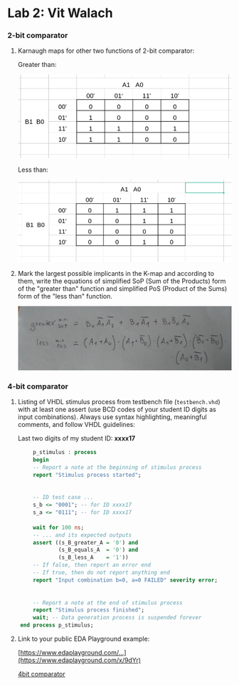 # Lab 2: Vit Walach

### 2-bit comparator

1. Karnaugh maps for other two functions of 2-bit comparator:

   Greater than:

   ![image](https://github.com/vitulos7/digital-electronics-1/blob/main/02-logic/Is%20greater%20than.png)

   Less than:

   ![image](https://github.com/vitulos7/digital-electronics-1/blob/main/02-logic/Is%20%20less%20than.png)

2. Mark the largest possible implicants in the K-map and according to them, write the equations of simplified SoP (Sum of the Products) form of the "greater than" function and simplified PoS (Product of the Sums) form of the "less than" function.

   ![Logic functions](https://github.com/vitulos7/digital-electronics-1/blob/main/02-logic/Equations.jpg)

### 4-bit comparator

1. Listing of VHDL stimulus process from testbench file (`testbench.vhd`) with at least one assert (use BCD codes of your student ID digits as input combinations). Always use syntax highlighting, meaningful comments, and follow VHDL guidelines:

   Last two digits of my student ID: **xxxx17**

```vhdl
        p_stimulus : process
        begin
        -- Report a note at the beginning of stimulus process
        report "Stimulus process started";
        
        
        -- ID test case ...
        s_b <= "0001"; -- for ID xxxx17
        s_a <= "0111"; -- for ID xxxx17
        
        wait for 100 ns;
        -- ... and its expected outputs
        assert ((s_B_greater_A = '0') and
                (s_B_equals_A  = '0') and
                (s_B_less_A    = '1'))
        -- If false, then report an error end
        -- If true, then do not report anything end
        report "Input combination b=0, a=0 FAILED" severity error;


        -- Report a note at the end of stimulus process
        report "Stimulus process finished";
        wait; -- Data generation process is suspended forever
    end process p_stimulus;
```

2. Link to your public EDA Playground example:

   [https://www.edaplayground.com/...](https://www.edaplayground.com/x/9dYr)
   
   [4bit comparator](https://www.edaplayground.com/x/Kg5B)
